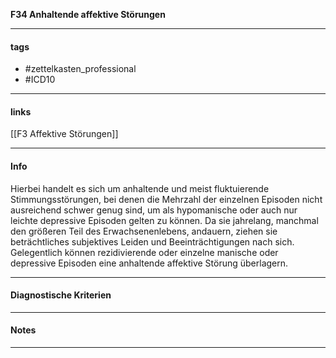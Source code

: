 __F34 Anhaltende affektive Störungen__

___________________________________________
#### tags

- #zettelkasten_professional
- #ICD10 
___________________________________________
#### links

[[F3 Affektive Störungen]]

___________________________________________
#### Info
Hierbei handelt es sich um anhaltende und meist fluktuierende Stimmungsstörungen, bei denen die Mehrzahl der einzelnen Episoden nicht ausreichend schwer genug sind, um als hypomanische oder auch nur leichte depressive Episoden gelten zu können. Da sie jahrelang, manchmal den größeren Teil des Erwachsenenlebens, andauern, ziehen sie beträchtliches subjektives Leiden und Beeinträchtigungen nach sich. Gelegentlich können rezidivierende oder einzelne manische oder depressive Episoden eine anhaltende affektive Störung überlagern.
___________________________________________
#### Diagnostische Kriterien

___________________________________________
#### Notes

___________________________________________


